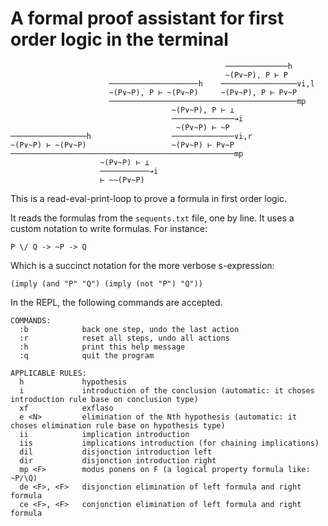 # A formal proof assistant for first order logic in the terminal

```
                                                ──────────────h
                                                ~(P∨~P), P ⊢ P
                      ────────────────────h    ─────────────────∨i,l
                      ~(P∨~P), P ⊢ ~(P∨~P)     ~(P∨~P), P ⊢ P∨~P
                      ──────────────────────────────────────────mp
                                    ~(P∨~P), P ⊢ ⊥
                                    ──────────────➔i
                                     ~(P∨~P) ⊢ ~P
─────────────────h                  ──────────────∨i,r
~(P∨~P) ⊢ ~(P∨~P)                   ~(P∨~P) ⊢ P∨~P
──────────────────────────────────────────────────mp
                    ~(P∨~P) ⊢ ⊥
                    ───────────➔i
                    ⊢ ~~(P∨~P)
```

This is a read-eval-print-loop to prove a formula in first order logic.

It reads the formulas from the `sequents.txt` file, one by line. It uses a custom notation to write formulas. For instance:

```
P \/ Q -> ~P -> Q
```

Which is a succinct notation for the more verbose s-expression:

```
(imply (and "P" "Q") (imply (not "P") "Q"))
```

In the REPL, the following commands are accepted.

```
COMMANDS:
  :b            back one step, undo the last action
  :r            reset all steps, undo all actions
  :h            print this help message
  :q            quit the program

APPLICABLE RULES:
  h             hypothesis
  i             introduction of the conclusion (automatic: it choses introduction rule base on conclusion type)
  xf            exflaso
  e <N>         elimination of the Nth hypothesis (automatic: it choses elimination rule base on hypothesis type)
  ii            implication introduction
  iis           implications introduction (for chaining implications)
  dil           disjonction introduction left
  dir           disjonction introduction right
  mp <F>        modus ponens on F (a logical property formula like: ~P/\Q)
  de <F>, <F>   disjonction elimination of left formula and right formula
  ce <F>, <F>   conjonction elimination of left formula and right formula
```

